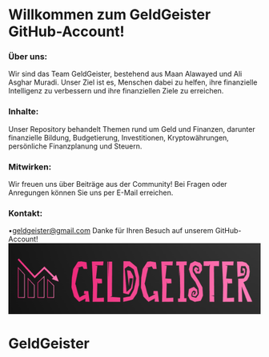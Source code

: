  # Willkommen zum GeldGeister GitHub-Account!

### Über uns:
Wir sind das Team GeldGeister, bestehend aus Maan Alawayed und Ali Asghar Muradi. Unser Ziel ist es, Menschen dabei zu helfen, ihre finanzielle Intelligenz zu verbessern und ihre finanziellen Ziele zu erreichen.

### Inhalte:
Unser Repository behandelt Themen rund um Geld und Finanzen, darunter finanzielle Bildung, Budgetierung, Investitionen, Kryptowährungen, persönliche Finanzplanung und Steuern.

### Mitwirken:
Wir freuen uns über Beiträge aus der Community! Bei Fragen oder Anregungen können Sie uns per E-Mail erreichen.

### Kontakt: 
•geldgeister@gmail.com
Danke für Ihren Besuch auf unserem GitHub-Account!
![](black.png)
# GeldGeister
